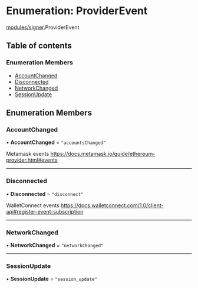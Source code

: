 # Enumeration: ProviderEvent

[modules/signer](../modules/modules_signer.md).ProviderEvent

## Table of contents

### Enumeration Members

- [AccountChanged](modules_signer.ProviderEvent.md#accountchanged)
- [Disconnected](modules_signer.ProviderEvent.md#disconnected)
- [NetworkChanged](modules_signer.ProviderEvent.md#networkchanged)
- [SessionUpdate](modules_signer.ProviderEvent.md#sessionupdate)

## Enumeration Members

### AccountChanged

• **AccountChanged** = ``"accountsChanged"``

Metamask events https://docs.metamask.io/guide/ethereum-provider.html#events

___

### Disconnected

• **Disconnected** = ``"disconnect"``

WalletConnect events https://docs.walletconnect.com/1.0/client-api#register-event-subscription

___

### NetworkChanged

• **NetworkChanged** = ``"networkChanged"``

___

### SessionUpdate

• **SessionUpdate** = ``"session_update"``
